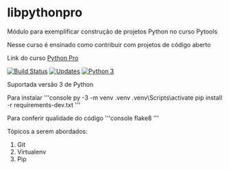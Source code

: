 # libpythonpro
Módulo para exemplificar construção de projetos Python no curso Pytools

Nesse curso é ensinado como contribuir com projetos de código aberto

Link do curso [Python Pro](https://www.python.pro.br/)

[![Build Status](https://travis-ci.org/ludmilacp/libpythonpro.svg?branch=master)](https://travis-ci.org/ludmilacp/libpythonpro)
[![Updates](https://pyup.io/repos/github/ludmilacp/libpythonpro/shield.svg)](https://pyup.io/repos/github/ludmilacp/libpythonpro/)
[![Python 3](https://pyup.io/repos/github/ludmilacp/libpythonpro/python-3-shield.svg)](https://pyup.io/repos/github/ludmilacp/libpythonpro/)

Suportada versão 3 de Python

Para instalar
'''console
py -3 -m venv .venv
.venv\Scripts\activate
pip install -r requirements-dev.txt
'''

Para conferir qualidade do código
'''console
flake8
'''

Tópicos a serem abordados:
 1. Git
 2. Virtualenv
 3. Pip